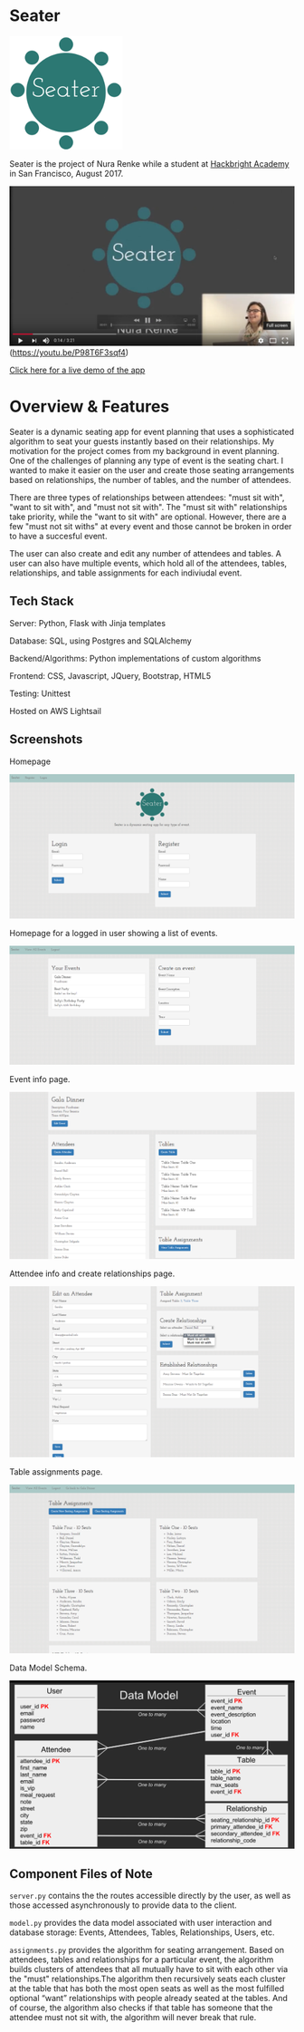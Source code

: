 # Seater

<img src="/static/seater_logo.png" width="200" height="200"/>

Seater is the project of Nura Renke while a student at [Hackbright Academy](https://hackbrightacademy.com/) in San Francisco, August 2017.

![alt text](/static/seater_demo_video.png "Click here for a presentation of the app")(https://youtu.be/P98T6F3sqf4)

[Click here for a live demo of the app](http://nurarenke.com/)

# Overview & Features

Seater is a dynamic seating app for event planning that uses a sophisticated algorithm to seat your guests instantly based on their relationships. My motivation for the project comes from my background in event planning. One of the challenges of planning any type of event is the seating chart. I wanted to make it easier on the user and create those seating arrangements based on relationships, the number of tables, and the number of attendees.

There are three types of relationships between attendees: "must sit with", "want to sit with", and "must not sit with". The "must sit with" relationships take priority, while the "want to sit with" are optional. However, there are a few "must not sit withs" at every event and those cannot be broken in order to have a succesful event. 

The user can also create and edit any number of attendees and tables. A user can also have multiple events, which hold all of the attendees, tables, relationships, and table assignments for each indiviudal event.

## Tech Stack

Server: Python, Flask with Jinja templates

Database: SQL, using Postgres and SQLAlchemy

Backend/Algorithms: Python implementations of custom algorithms

Frontend: CSS, Javascript, JQuery, Bootstrap, HTML5

Testing: Unittest

Hosted on AWS Lightsail

## Screenshots

Homepage

<img src="/static/log_in_screen.png"/>

Homepage for a logged in user showing a list of events.

<img src="/static/events_page.png"/>

Event info page.

<img src="/static/event_info_page.png"/>

Attendee info and create relationships page.

<img src="/static/attendee_page.png"/>

Table assignments page.

<img src="/static/tables.png"/>

Data Model Schema.

<img src="/static/data_model.png"/>

## Component Files of Note

`server.py` contains the the routes accessible directly by the user, as well as those accessed asynchronously to provide data to the client.

`model.py` provides the data model associated with user interaction and database storage: Events, Attendees, Tables, Relationships, Users, etc.

`assignments.py` provides the algorithm for seating arrangement. Based on attendees, tables and relationships for a particular event, the algorithm builds clusters of attendees that all mutually have to sit with each other via the "must" relationships.The algorithm then recursively seats each cluster at the table that has both the most open seats as well as the most fulfilled optional “want” relationships with people already seated at the tables. And of course, the algorithm also checks if that table has someone that the attendee must not sit with, the algorithm will never break that rule.
